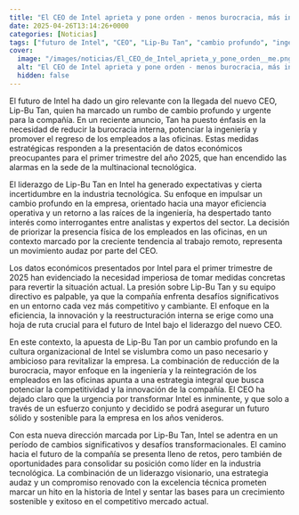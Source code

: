 ```yaml
---
title: "El CEO de Intel aprieta y pone orden - menos burocracia, más ingeniería y empleados de vuelta en la oficina"
date: 2025-04-26T13:14:26+0000
categories: [Noticias]
tags: ["futuro de Intel", "CEO", "Lip-Bu Tan", "cambio profundo", "ingeniería", "empleados", "oficinas", "eficiencia operativa", "liderazgo", "industria tecnológica", "datos económicos", "estrategias", "competitividad", "innovación", "reestruct"]
cover:
  image: "/images/noticias/El_CEO_de_Intel_aprieta_y_pone_orden__me.png"
  alt: "El CEO de Intel aprieta y pone orden - menos burocracia, más ingeniería y empleados de vuelta en la oficina"
  hidden: false
---
```


El futuro de Intel ha dado un giro relevante con la llegada del nuevo CEO, Lip-Bu Tan, quien ha marcado un rumbo de cambio profundo y urgente para la compañía. En un reciente anuncio, Tan ha puesto énfasis en la necesidad de reducir la burocracia interna, potenciar la ingeniería y promover el regreso de los empleados a las oficinas. Estas medidas estratégicas responden a la presentación de datos económicos preocupantes para el primer trimestre del año 2025, que han encendido las alarmas en la sede de la multinacional tecnológica.

El liderazgo de Lip-Bu Tan en Intel ha generado expectativas y cierta incertidumbre en la industria tecnológica. Su enfoque en impulsar un cambio profundo en la empresa, orientado hacia una mayor eficiencia operativa y un retorno a las raíces de la ingeniería, ha despertado tanto interés como interrogantes entre analistas y expertos del sector. La decisión de priorizar la presencia física de los empleados en las oficinas, en un contexto marcado por la creciente tendencia al trabajo remoto, representa un movimiento audaz por parte del CEO.

Los datos económicos presentados por Intel para el primer trimestre de 2025 han evidenciado la necesidad imperiosa de tomar medidas concretas para revertir la situación actual. La presión sobre Lip-Bu Tan y su equipo directivo es palpable, ya que la compañía enfrenta desafíos significativos en un entorno cada vez más competitivo y cambiante. El enfoque en la eficiencia, la innovación y la reestructuración interna se erige como una hoja de ruta crucial para el futuro de Intel bajo el liderazgo del nuevo CEO.

En este contexto, la apuesta de Lip-Bu Tan por un cambio profundo en la cultura organizacional de Intel se vislumbra como un paso necesario y ambicioso para revitalizar la empresa. La combinación de reducción de la burocracia, mayor enfoque en la ingeniería y la reintegración de los empleados en las oficinas apunta a una estrategia integral que busca potenciar la competitividad y la innovación de la compañía. El CEO ha dejado claro que la urgencia por transformar Intel es inminente, y que solo a través de un esfuerzo conjunto y decidido se podrá asegurar un futuro sólido y sostenible para la empresa en los años venideros.

Con esta nueva dirección marcada por Lip-Bu Tan, Intel se adentra en un período de cambios significativos y desafíos transformacionales. El camino hacia el futuro de la compañía se presenta lleno de retos, pero también de oportunidades para consolidar su posición como líder en la industria tecnológica. La combinación de un liderazgo visionario, una estrategia audaz y un compromiso renovado con la excelencia técnica prometen marcar un hito en la historia de Intel y sentar las bases para un crecimiento sostenible y exitoso en el competitivo mercado actual.
